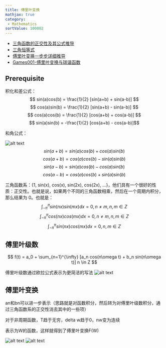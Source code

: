 ```yaml
---
title: 傅里叶变换
mathjax: true
category:
 - Mathematics
sortValue: 100002
---
```


- [三角函数的正交性及其公式推导](https://blog.csdn.net/zhaohongfei_358/article/details/118461151)
- [三角恒等式](https://zh.wikipedia.org/wiki/%E4%B8%89%E8%A7%92%E6%81%92%E7%AD%89%E5%BC%8F#%E8%A7%92%E7%9A%84%E5%92%8C%E5%B7%AE%E6%81%86%E7%AD%89%E5%BC%8F)
- [傅里叶变换一步步详细推导](https://blog.csdn.net/wd18508423052/article/details/100940771)
- [Games001-傅里叶变换与球谐函数](https://www.bilibili.com/video/BV1MF4m1V7e3)

## Prerequisite

积化和差公式：
$$ sin(a)cos(b) = \frac{1}{2} [sin(a+b) + sin(a-b)] $$
$$ cos(a)sin(b) = \frac{1}{2} [sin(a+b) - sin(a-b)] $$
$$ cos(a)cos(b) = \frac{1}{2} [cos(a+b) + cos(a-b)] $$
$$ sin(a)sin(b) = -\frac{1}{2} [cos(a+b) - cos(a-b)]$$

和角公式：

![alt text](image-2.png)
$$ sin(a+b) = sin(a)cos(b) + cos(a)sin(b) $$
$$ cos(a+b) = cos(a)cos(b) - sin(a)sin(b) $$
$$ sin(a-b) = sin(a)cos(b) - cos(a)sin(b) $$
$$ cos(a-b) = cos(a)cos(b) + sin(a)sin(b) $$

三角函数系：{1, sin(x), cos(x), sin(2x), cos(2x), ...}，他们具有一个很好的性质：正交性。也就是说，如果两个不同的三角函数相乘，然后在一个周期内积分，那么结果为 0。也就是：
$$ \int_{-\pi}^{\pi} sin(nx)sin(mx)dx = 0, n \neq m, n, m \in Z $$
$$ \int_{-\pi}^{\pi} cos(nx)cos(mx)dx = 0, n \neq m, n, m \in Z $$
$$ \int_{-\pi}^{\pi} sin(nx)cos(mx)dx = 0, n, m \in Z $$

<!-- 推导一下：
$$ \int*{-\pi}^{\pi} sin(nx)sin(mx)dx = 0, n \neq m, n, m \in Z $$
根据积化和差公式：
$$ = -\frac{1}{2}\int*{-\pi}^{\pi} \frac{1}{2} [cos((n+m)x) - cos((n-m)x)]dx $$ -->

## 傅里叶级数

$$ f(t) = a_0 + \sum_{n=1}^{\infty} [a_n cos(n\omega t) + b_n sin(n\omega t)] n \in Z $$

傅里叶级数通过欧拉公式表示为更简洁的写法
![alt text](image-3.png)

## 傅里叶变换

an和bn可以进一步表示（思路就是对函数积分，然后转为对傅里叶级数积分，通过三角函数系的正交性消去其中的一些项）

对于非周期函数，T趋于无穷，delta w趋于0，nw变为连续

表示为W的函数，这样就得到了傅里叶变换F(W)

![alt text](image.png)
![alt text](image-1.png)
